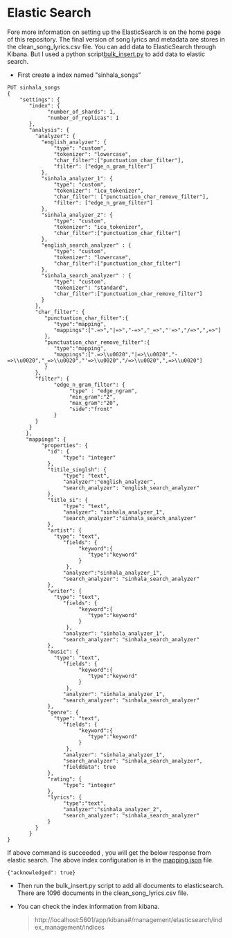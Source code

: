 # Elastic Search

Fore more information on setting up the ElasticSearch is on the home page of this repository. The final version of song lyrics and metadata are stores in the 
clean_song_lyrics.csv file. You can add data to ElasticSearch through Kibana. But I used a python script[bulk_insert.py](https://github.com/tharindukw96/sinhala_lyrics_search_project/blob/master/ES/bulk_insert.py) to add data to elastic search.

- First create a index named "sinhala_songs"

```
PUT sinhala_songs
{
    "settings": {
       "index": {
             "number_of_shards": 1,
             "number_of_replicas": 1
       },
       "analysis": {
         "analyzer": {
           "english_analyzer": {
               "type": "custom",
               "tokenizer": "lowercase",
               "char_filter":["punctuation_char_filter"],
               "filter": ["edge_n_gram_filter"]
           },
           "sinhala_analyzer_1": {
               "type": "custom",
               "tokenizer": "icu_tokenizer",
               "char_filter": ["punctuation_char_remove_filter"],
               "filter": ["edge_n_gram_filter"]      
           },
           "sinhala_analyzer_2": {
               "type": "custom",
               "tokenizer": "icu_tokenizer",
               "char_filter":["punctuation_char_filter"]    
           },
           "english_search_analyzer" : {
               "type": "custom",
               "tokenizer": "lowercase",
               "char_filter":["punctuation_char_filter"]
           },
           "sinhala_search_analyzer" : {
               "type": "custom",
               "tokenizer": "standard",
               "char_filter":["punctuation_char_remove_filter"]
           }
         },
         "char_filter": {
            "punctuation_char_filter":{
               "type":"mapping",
               "mappings":[".=>","|=>","-=>","_=>","'=>","/=>",",=>"]
            },
            "punctuation_char_remove_filter":{
               "type":"mapping",
               "mappings":[".=>\\u0020","|=>\\u0020","-=>\\u0020","_=>\\u0020","'=>\\u0020","/=>\\u0020",",=>\\u0020"]
            }
         },
         "filter": {
               "edge_n_gram_filter": {
                    "type" : "edge_ngram",
                    "min_gram":"2",
                    "max_gram":"20",
                    "side":"front"
               }
         }
       }
      }, 
      "mappings": {
           "properties": {
             "id": {
                  "type": "integer"
             },
             "titile_singlsh": {
                  "type": "text",
                  "analyzer":"english_analyzer",
                  "search_analyzer": "english_search_analyzer"
             },
             "title_si": {
                  "type": "text",  
                  "analyzer": "sinhala_analyzer_1",
                  "search_analyzer":"sinhala_search_analyzer"
             },
             "artist": {
               "type": "text",
                  "fields": {
                       "keyword":{
                          "type":"keyword"
                       }
                   },
                  "analyzer":"sinhala_analyzer_1",
                  "search_analyzer": "sinhala_search_analyzer"
             },
             "writer": {
               "type": "text",
                  "fields": {
                       "keyword":{
                          "type":"keyword"
                       }
                   },
                  "analyzer": "sinhala_analyzer_1",
                  "search_analyzer": "sinhala_search_analyzer"
             },
             "music": {
               "type": "text",
                  "fields": {
                       "keyword":{
                          "type":"keyword"
                       }
                   },
                  "analyzer": "sinhala_analyzer_1",
                  "search_analyzer": "sinhala_search_analyzer"
             },
             "genre": {
               "type": "text",
                  "fields": {
                       "keyword":{
                          "type":"keyword"
                       }
                   },
                  "analyzer": "sinhala_analyzer_1",
                  "search_analyzer": "sinhala_search_analyzer",
                  "fielddata": true
             },
             "rating": {
                  "type": "integer"
             },
             "lyrics": {
                  "type":"text",
                  "analyzer":"sinhala_analyzer_2",
                  "search_analyzer": "sinhala_search_analyzer"
             }
         }
       } 
}

```
If above command is succeeded , you will get the below response from elastic search. The above index configuration is in the [mapping.json](https://github.com/tharindukw96/sinhala_lyrics_search_project/blob/master/ES/mapping.json) file.

```
{"acknowledged": true}
```

- Then run the bulk_insert.py script to add all documents to elasticsearch. There are 1096 documents in the clean_song_lyrics.csv file.

- You can check the index information from kibana.
  > http://localhost:5601/app/kibana#/management/elasticsearch/index_management/indices
